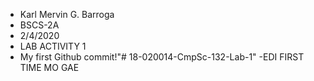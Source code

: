 - Karl Mervin G. Barroga
- BSCS-2A
- 2/4/2020
- LAB ACTIVITY 1
- My first Github commit!"# 18-020014-CmpSc-132-Lab-1" 
-EDI FIRST TIME MO GAE

